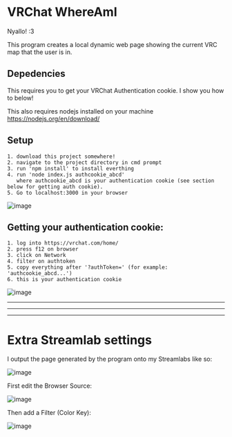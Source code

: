 # VRChat WhereAmI

Nyallo! :3 

This program creates a local dynamic web page showing the current VRC map that the user is in.

## Depedencies

This requires you to get your VRChat Authentication cookie. I show you how to below!

This also requires nodejs installed on your machine https://nodejs.org/en/download/

## Setup

```
1. download this project somewhere!
2. navigate to the project directory in cmd prompt
3. run 'npm install' to install everthing
4. run 'node index.js authcookie_abcd' 
   where authcookie_abcd is your authentication cookie (see section below for getting auth cookie). 
5. Go to localhost:3000 in your browser
```

![image](https://user-images.githubusercontent.com/105096300/214438408-cd3e8271-bec9-4612-b284-8a8c46a9f8e5.png)


## Getting your authentication cookie:

```
1. log into https://vrchat.com/home/
2. press f12 on browser 
3. click on Network
4. filter on authtoken
5. copy everything after '?authToken=' (for example: 'authcookie_abcd...')
6. this is your authentication cookie
```
![image](https://user-images.githubusercontent.com/105096300/214435978-ec1f1b81-62ae-4865-a337-97923a997edb.png)

___
___
___

# Extra Streamlab settings 

I output the page generated by the program onto my Streamlabs like so:

![image](https://user-images.githubusercontent.com/105096300/214443734-61754271-fd6e-4659-9af2-770e5e4d4da4.png)

First edit the Browser Source:

![image](https://user-images.githubusercontent.com/105096300/214440399-14634165-47d9-4121-89b6-26a0297e758d.png)

Then add a Filter (Color Key):

![image](https://user-images.githubusercontent.com/105096300/214440520-c223f098-01fe-4028-acab-c64574216f63.png)




